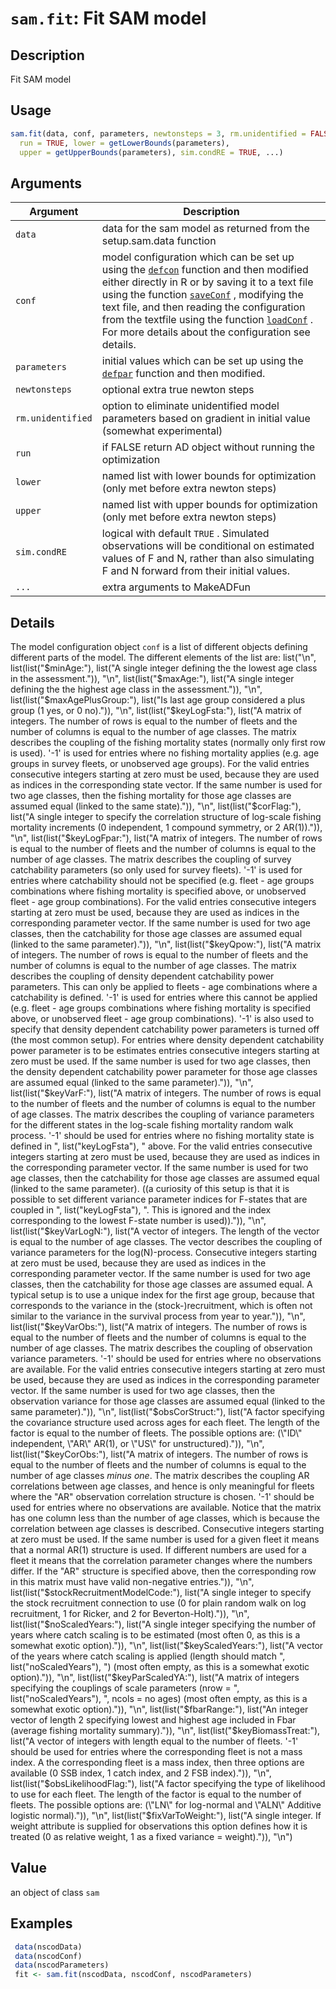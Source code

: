 # `sam.fit`: Fit SAM model

## Description


 Fit SAM model


## Usage

```r
sam.fit(data, conf, parameters, newtonsteps = 3, rm.unidentified = FALSE,
  run = TRUE, lower = getLowerBounds(parameters),
  upper = getUpperBounds(parameters), sim.condRE = TRUE, ...)
```


## Arguments

Argument      |Description
------------- |----------------
```data```     |     data for the sam model as returned from the setup.sam.data function
```conf```     |     model configuration which can be set up using the [`defcon`](defcon.html) function and then modified either directly in R or by saving it to a text file using the function [`saveConf`](saveConf.html) , modifying the text file, and then reading the configuration from the textfile using the function [`loadConf`](loadConf.html) . For more details about the configuration see details.
```parameters```     |     initial values which can be set up using the [`defpar`](defpar.html) function and then modified.
```newtonsteps```     |     optional extra true newton steps
```rm.unidentified```     |     option to eliminate unidentified model parameters based on gradient in initial value (somewhat experimental)
```run```     |     if FALSE return AD object without running the optimization
```lower```     |     named list with lower bounds for optimization (only met before extra newton steps)
```upper```     |     named list with upper bounds for optimization (only met before extra newton steps)
```sim.condRE```     |     logical with default `TRUE` . Simulated observations will be conditional on estimated values of F and N, rather than also simulating F and N forward from their initial values.
```...```     |     extra arguments to MakeADFun

## Details


 The model configuration object `conf` is a list of different objects defining different parts of the model. The different elements of the list are:
 list("\n", list(list("$minAge:"), list("A single integer defining the the lowest age class in the assessment.")), "\n", list(list("$maxAge:"), list("A single integer defining the the highest age class in the assessment.")), "\n", list(list("$maxAgePlusGroup:"), list("Is last age group considered a plus group (1 yes, or 0 no).")), "\n", list(list("$keyLogFsta:"), list("A matrix of integers. The number of rows is equal to the number of fleets and the number of columns is equal to the number of age classes. The matrix describes the coupling of the fishing mortality states (normally only first row is used). '-1' is used for entries where no fishing mortality applies (e.g. age groups in survey fleets, or unobserved age groups). For the valid entries consecutive integers starting at zero must be used, because they are used as indices in the corresponding state vector. If the same number is used for two age classes, then the fishing mortality for those age classes are assumed equal (linked to the same state).")), 
    "\n", list(list("$corFlag:"), list("A single integer to specify the correlation structure of log-scale fishing mortality increments (0 independent, 1 compound symmetry, or 2 AR(1)).")), "\n", list(list("$keyLogFpar:"), list("A matrix of integers. The number of rows is equal to the number of fleets and the number of columns is equal to the number of age classes. The matrix describes the coupling of survey catchability parameters (so only used for survey fleets). '-1' is used for entries where catchability should not be specified (e.g. fleet - age groups combinations where fishing mortality is specified above, or unobserved fleet - age group combinations).  For the valid entries consecutive integers starting at zero must be used, because they are used as indices in the corresponding parameter vector. If the same number is used for two age classes, then the catchability for those age classes are assumed equal (linked to the same parameter).")), 
    "\n", list(list("$keyQpow:"), list("A matrix of integers. The number of rows is equal to the number of fleets and the number of columns is equal to the number of age classes. The matrix describes the coupling of density dependent catchability power parameters. This can only be applied to fleets - age combinations where a catchability is defined. '-1' is used for entries where this cannot be applied (e.g. fleet - age groups combinations where fishing mortality is specified above, or unobserved fleet - age group combinations). '-1' is also used to specify that density dependent catchability power parameters is turned off (the most common setup). For entries where density dependent catchability power parameter is to be estimates entries consecutive integers starting at zero must be used. If the same number is used for two age classes, then the density dependent catchability power parameter for those age classes are assumed equal (linked to the same parameter).")), 
    "\n", list(list("$keyVarF:"), list("A matrix of integers. The number of rows is equal to the number of fleets and the number of columns is equal to the number of age classes. The matrix describes the coupling of variance parameters for the different states in the log-scale fishing mortality random walk process. '-1' should be used for entries where no fishing mortality state is defined in ", list("keyLogFsta"), " above. For the valid entries consecutive integers starting at zero must be used, because they are used as indices in the corresponding parameter vector. If the same number is used for two age classes, then the catchability for those age classes are assumed equal (linked to the same parameter). ((a curiosity of this setup is that it is possible to set different variance parameter indices for F-states that are coupled in ", 
        list("keyLogFsta"), ". This is ignored and the index corresponding to the lowest F-state number is used)).")), "\n", list(list("$keyVarLogN:"), list("A vector of integers. The length of the vector is equal to the number of age classes. The vector describes the coupling of variance parameters for the log(N)-process. Consecutive integers starting at zero must be used, because they are used as indices in the corresponding parameter vector. If the same number is used for two age classes, then the catchability for those age classes are assumed equal. A typical setup is to use a unique index for the first age group, because that corresponds to the variance in the (stock-)recruitment, which is often not similar to the variance in the survival process from year to year.")), 
    "\n", list(list("$keyVarObs:"), list("A matrix of integers. The number of rows is equal to the number of fleets and the number of columns is equal to the number of age classes. The matrix describes the coupling of observation variance parameters. '-1' should be used for entries where no observations are available. For the valid entries consecutive integers starting at zero must be used, because they are used as indices in the corresponding parameter vector. If the same number is used for two age classes, then the observation variance for those age classes are assumed equal (linked to the same parameter).")), 
    "\n", list(list("$obsCorStruct:"), list("A factor specifying the covariance structure used across ages for each fleet. The length of the factor is equal to the number of fleets. The possible options are: (\"ID\" independent, \"AR\" AR(1), or \"US\" for unstructured).")), "\n", list(list("$keyCorObs:"), list("A matrix of integers. The number of rows is equal to the number of fleets and the number of columns is equal to the number of age classes _minus_ _one_. The matrix describes the coupling AR correlations between age classes, and hence is only meaningful for fleets where the \"AR\" observation correlation structure is chosen. '-1' should be used for entries where no observations are available. Notice that the matrix has one column less than the number of age classes, which is because the correlation between age classes is described. Consecutive integers starting at zero must be used. If the same number is used for a given fleet it means that a normal AR(1) structure is used. If different numbers are used for a fleet it means that the correlation parameter changes where the numbers differ. If the \"AR\" structure is specified above, then the corresponding row in this matrix must have valid non-negative entries.")), 
    "\n", list(list("$stockRecruitmentModelCode:"), list("A single integer to specify the stock recruitment connection to use (0 for plain random walk on log recruitment, 1 for Ricker, and 2 for Beverton-Holt).")), "\n", list(list("$noScaledYears:"), list("A single integer specifying the number of years where catch scaling is to be estimated (most often 0, as this is a somewhat exotic option).")), "\n", list(list("$keyScaledYears:"), list("A vector of the years where catch scaling is applied (length should match ", 
        list("noScaledYears"), ") (most often empty, as this is a somewhat exotic option).")), "\n", list(list("$keyParScaledYA:"), list("A matrix of integers specifying the couplings of scale parameters (nrow = ", list("noScaledYears"), ", ncols = no ages) (most often empty, as this is a somewhat exotic option).")), "\n", list(list("$fbarRange:"), list("An integer vector of length 2 specifying lowest and highest age included in Fbar (average fishing mortality summary).")), "\n", list(list("$keyBiomassTreat:"), 
        list("A vector of integers with length equal to the number of fleets. '-1' should be used for entries where the corresponding fleet is not a mass index. A the corresponding fleet is a mass index, then three options are available (0 SSB index, 1 catch index, and 2 FSB index).")), "\n", list(list("$obsLikelihoodFlag:"), list("A factor specifying the type of likelihood to use for each fleet. The length of the factor is equal to the number of fleets. The possible options are: (\"LN\" for log-normal and \"ALN\" Additive logistic normal).")), 
    "\n", list(list("$fixVarToWeight:"), list("A single integer. If weight attribute is supplied for observations this option defines how it is treated (0 as relative weight, 1 as a fixed variance = weight).")), "\n") 


## Value


 an object of class `sam` 


## Examples

```r 
 data(nscodData)
 data(nscodConf)
 data(nscodParameters)
 fit <- sam.fit(nscodData, nscodConf, nscodParameters)
 ``` 

